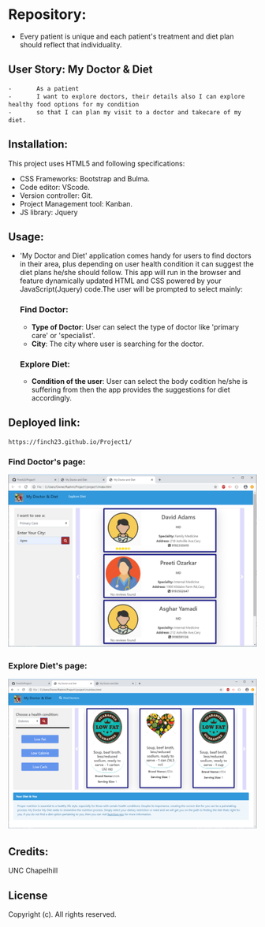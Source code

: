 # Repository:
- Every patient is unique and each patient's treatment and diet plan should reflect that individuality.

## User Story:		My Doctor & Diet
    -		As a patient
	-   	I want to explore doctors, their details also I can explore healthy food options for my condition
	-   	so that I can plan my visit to a doctor and takecare of my diet.
## Installation:
This project uses HTML5 and following specifications:
- CSS Frameworks: Bootstrap and Bulma.
- Code editor: VScode. 
- Version controller: Git.
- Project Management tool: Kanban.
- JS library: Jquery
## Usage:
- 'My Doctor and Diet' application comes handy for users to find doctors in their area, plus depending on user health condition it can suggest the diet plans he/she should follow. This app will run in the browser and feature dynamically updated HTML and CSS powered by your JavaScript(Jquery) code.The user will be prompted to select mainly: 
	### Find Doctor:
    - **Type of Doctor**: User can select the type of doctor like 'primary care' or 'specialist'.
    - **City**: The city where user is searching for the doctor.
    ### Explore Diet:
    - **Condition of the user**: User can select the body codition he/she is suffering from then the app provides the suggestions for diet accordingly.
    
## Deployed link:
	https://finch23.github.io/Project1/
### Find Doctor's page:
![ScreenShot](assets/images/readmeScreen1.png "Doctor's page")

### Explore Diet's page:
![ScreenShot](assets/images/readmeScreen2.png "Suggeted diet page")

## Credits:
UNC Chapelhill

## License
Copyright (c). All rights reserved. 